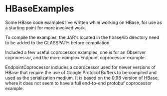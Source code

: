 HBaseExamples
==============

Some HBase code examples I've written while working on HBase, for use as a starting point for more involved work.

To compile the examples, the JAR's located in the hbase/lib directory need to be added to the CLASSPATH before
compilation.  

Included a few useful coprocessor examples, one is for an Observer coprocessor, and the more complex
Endpoint coprocessor example.

EndpointCoprocessor includes a coprocessor used for newer versions of HBase that require the use of Google Protocol
Buffers to be compiled and used as the serialization medium.  It is based on the 0.98 version of HBase, where it does
not seem to have a full end-to-end protobuf coprocessor example.
